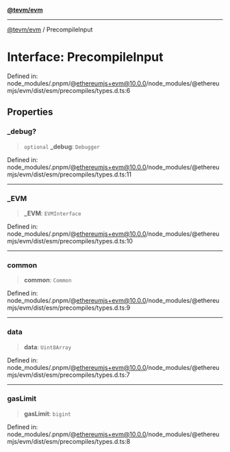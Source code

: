 [**@tevm/evm**](../README.md)

***

[@tevm/evm](../globals.md) / PrecompileInput

# Interface: PrecompileInput

Defined in: node\_modules/.pnpm/@ethereumjs+evm@10.0.0/node\_modules/@ethereumjs/evm/dist/esm/precompiles/types.d.ts:6

## Properties

### \_debug?

> `optional` **\_debug**: `Debugger`

Defined in: node\_modules/.pnpm/@ethereumjs+evm@10.0.0/node\_modules/@ethereumjs/evm/dist/esm/precompiles/types.d.ts:11

***

### \_EVM

> **\_EVM**: `EVMInterface`

Defined in: node\_modules/.pnpm/@ethereumjs+evm@10.0.0/node\_modules/@ethereumjs/evm/dist/esm/precompiles/types.d.ts:10

***

### common

> **common**: `Common`

Defined in: node\_modules/.pnpm/@ethereumjs+evm@10.0.0/node\_modules/@ethereumjs/evm/dist/esm/precompiles/types.d.ts:9

***

### data

> **data**: `Uint8Array`

Defined in: node\_modules/.pnpm/@ethereumjs+evm@10.0.0/node\_modules/@ethereumjs/evm/dist/esm/precompiles/types.d.ts:7

***

### gasLimit

> **gasLimit**: `bigint`

Defined in: node\_modules/.pnpm/@ethereumjs+evm@10.0.0/node\_modules/@ethereumjs/evm/dist/esm/precompiles/types.d.ts:8
